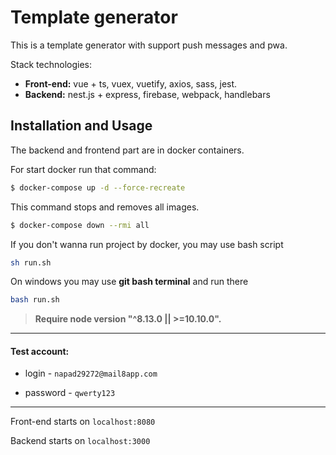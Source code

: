 # Template generator




This is a template generator with support push messages and pwa.

Stack technologies: 

* **Front-end:** vue + ts, vuex, vuetify, axios, sass, jest.
* **Backend:** nest.js + express, firebase, webpack, handlebars


## Installation and Usage

<p>The backend and frontend part are in docker containers.</p>

For start docker run that command: 
```bash
$ docker-compose up -d --force-recreate
```

This command stops and removes all images.

```bash
$ docker-compose down --rmi all
```

If you don't wanna run project by docker, you may use bash script

```bash
sh run.sh
```

On windows you may use **git bash terminal** and run there 
```bash
bash run.sh
```

> **Require node version "^8.13.0 || >=10.10.0".**



----

#### Test account: 

 - login - `napad29272@mail8app.com`

 - password - `qwerty123`
 
 ---

Front-end starts on `localhost:8080`

Backend starts on `localhost:3000`



